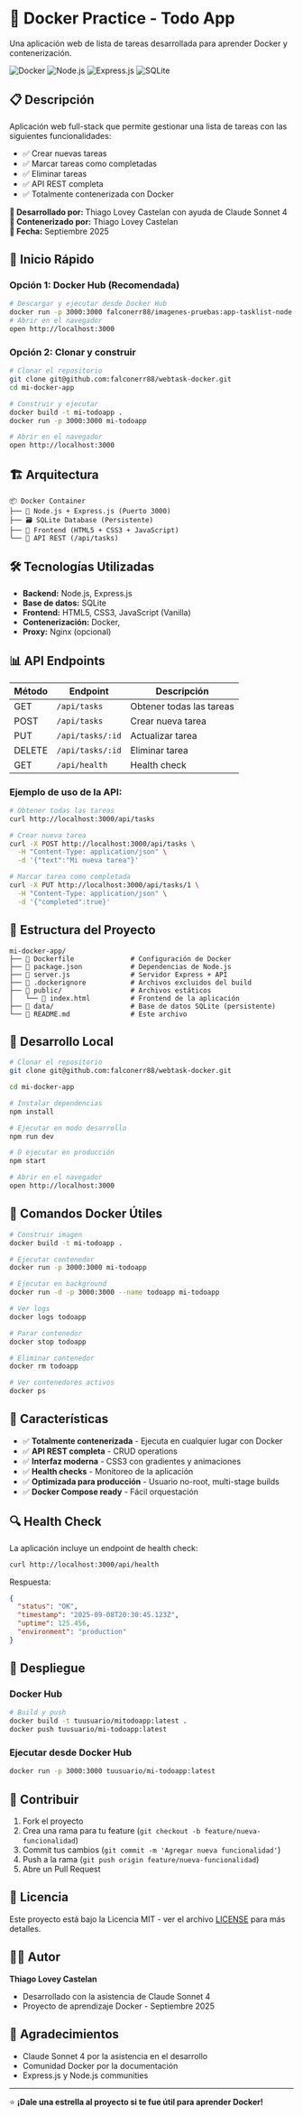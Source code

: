# 🐳 Docker Practice - Todo App

Una aplicación web de lista de tareas desarrollada para aprender Docker y contenerización.

![Docker](https://img.shields.io/badge/docker-%230db7ed.svg?style=for-the-badge&logo=docker&logoColor=white)
![Node.js](https://img.shields.io/badge/node.js-6DA55F?style=for-the-badge&logo=node.js&logoColor=white)
![Express.js](https://img.shields.io/badge/express.js-%23404d59.svg?style=for-the-badge&logo=express&logoColor=%2361DAFB)
![SQLite](https://img.shields.io/badge/sqlite-%2307405e.svg?style=for-the-badge&logo=sqlite&logoColor=white)

## 📋 Descripción

Aplicación web full-stack que permite gestionar una lista de tareas con las siguientes funcionalidades:
- ✅ Crear nuevas tareas
- ✅ Marcar tareas como completadas
- ✅ Eliminar tareas
- ✅ API REST completa
- ✅ Totalmente contenerizada con Docker

**🤝 Desarrollado por:** Thiago Lovey Castelan con ayuda de Claude Sonnet 4  
**🐳 Contenerizado por:** Thiago Lovey Castelan  
**📅 Fecha:** Septiembre 2025

## 🚀 Inicio Rápido

### Opción 1: Docker Hub (Recomendada)
```bash
# Descargar y ejecutar desde Docker Hub
docker run -p 3000:3000 falconerr88/imagenes-pruebas:app-tasklist-node 
# Abrir en el navegador
open http://localhost:3000
```

### Opción 2: Clonar y construir
```bash
# Clonar el repositorio
git clone git@github.com:falconerr88/webtask-docker.git
cd mi-docker-app

# Construir y ejecutar
docker build -t mi-todoapp .
docker run -p 3000:3000 mi-todoapp

# Abrir en el navegador
open http://localhost:3000
```


## 🏗️ Arquitectura

```
📦 Docker Container
├── 🚀 Node.js + Express.js (Puerto 3000)
├── 🗃️ SQLite Database (Persistente)
├── 🎨 Frontend (HTML5 + CSS3 + JavaScript)
└── 📡 API REST (/api/tasks)
```

## 🛠️ Tecnologías Utilizadas

- **Backend:** Node.js, Express.js
- **Base de datos:** SQLite
- **Frontend:** HTML5, CSS3, JavaScript (Vanilla)
- **Contenerización:** Docker, 
- **Proxy:** Nginx (opcional)

## 📊 API Endpoints

| Método | Endpoint | Descripción |
|--------|----------|-------------|
| GET | `/api/tasks` | Obtener todas las tareas |
| POST | `/api/tasks` | Crear nueva tarea |
| PUT | `/api/tasks/:id` | Actualizar tarea |
| DELETE | `/api/tasks/:id` | Eliminar tarea |
| GET | `/api/health` | Health check |

### Ejemplo de uso de la API:

```bash
# Obtener todas las tareas
curl http://localhost:3000/api/tasks

# Crear nueva tarea
curl -X POST http://localhost:3000/api/tasks \
  -H "Content-Type: application/json" \
  -d '{"text":"Mi nueva tarea"}'

# Marcar tarea como completada
curl -X PUT http://localhost:3000/api/tasks/1 \
  -H "Content-Type: application/json" \
  -d '{"completed":true}'
```

## 📁 Estructura del Proyecto

```
mi-docker-app/
├── 📄 Dockerfile              # Configuración de Docker
├── 📄 package.json            # Dependencias de Node.js
├── 📄 server.js               # Servidor Express + API
├── 📄 .dockerignore           # Archivos excluidos del build
├── 📂 public/                 # Archivos estáticos
│   └── 📄 index.html          # Frontend de la aplicación
├── 📂 data/                   # Base de datos SQLite (persistente)
└── 📄 README.md               # Este archivo
```

## 🔧 Desarrollo Local

```bash
# Clonar el repositorio
git clone git@github.com:falconerr88/webtask-docker.git 

cd mi-docker-app

# Instalar dependencias
npm install

# Ejecutar en modo desarrollo
npm run dev

# O ejecutar en producción
npm start

# Abrir en el navegador
open http://localhost:3000
```

## 🐳 Comandos Docker Útiles

```bash
# Construir imagen
docker build -t mi-todoapp .

# Ejecutar contenedor
docker run -p 3000:3000 mi-todoapp

# Ejecutar en background
docker run -d -p 3000:3000 --name todoapp mi-todoapp

# Ver logs
docker logs todoapp

# Parar contenedor
docker stop todoapp

# Eliminar contenedor
docker rm todoapp

# Ver contenedores activos
docker ps
```


## 🌟 Características

- ✅ **Totalmente contenerizada** - Ejecuta en cualquier lugar con Docker
- ✅ **API REST completa** - CRUD operations
- ✅ **Interfaz moderna** - CSS3 con gradientes y animaciones
- ✅ **Health checks** - Monitoreo de la aplicación
- ✅ **Optimizada para producción** - Usuario no-root, multi-stage builds
- ✅ **Docker Compose ready** - Fácil orquestación

## 🔍 Health Check

La aplicación incluye un endpoint de health check:

```bash
curl http://localhost:3000/api/health
```

Respuesta:
```json
{
  "status": "OK",
  "timestamp": "2025-09-08T20:30:45.123Z",
  "uptime": 125.456,
  "environment": "production"
}
```

## 🚀 Despliegue

### Docker Hub
```bash
# Build y push
docker build -t tuusuario/mitodoapp:latest .
docker push tuusuario/mi-todoapp:latest
```

### Ejecutar desde Docker Hub
```bash
docker run -p 3000:3000 tuusuario/mi-todoapp:latest
```

## 🤝 Contribuir

1. Fork el proyecto
2. Crea una rama para tu feature (`git checkout -b feature/nueva-funcionalidad`)
3. Commit tus cambios (`git commit -m 'Agregar nueva funcionalidad'`)
4. Push a la rama (`git push origin feature/nueva-funcionalidad`)
5. Abre un Pull Request

## 📝 Licencia

Este proyecto está bajo la Licencia MIT - ver el archivo [LICENSE](LICENSE) para más detalles.

## 👨‍💻 Autor

**Thiago Lovey Castelan**
- Desarrollado con la asistencia de Claude Sonnet 4
- Proyecto de aprendizaje Docker - Septiembre 2025

## 🙏 Agradecimientos

- Claude Sonnet 4 por la asistencia en el desarrollo
- Comunidad Docker por la documentación
- Express.js y Node.js communities

---

⭐ **¡Dale una estrella al proyecto si te fue útil para aprender Docker!**
